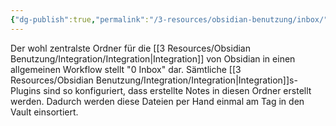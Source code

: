 ```yaml
---
{"dg-publish":true,"permalink":"/3-resources/obsidian-benutzung/inbox/","created":"2024-04-14T12:44:56.713+02:00","updated":"2024-04-15T08:30:15.630+02:00"}
---
```



Der wohl zentralste Ordner für die [[3 Resources/Obsidian Benutzung/Integration/Integration\|Integration]] von Obsidian in einen allgemeinen Workflow stellt "0 Inbox" dar. Sämtliche [[3 Resources/Obsidian Benutzung/Integration/Integration\|Integration]]s-Plugins sind so konfiguriert, dass erstellte Notes in diesen Ordner erstellt werden. Dadurch werden diese Dateien per Hand einmal am Tag in den Vault einsortiert.

